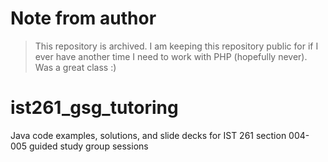 # Note from author
> This repository is archived. I am keeping this repository public for if I ever have another time I need to work with PHP (hopefully never). Was a great class :)

# ist261_gsg_tutoring
Java code examples, solutions, and slide decks for IST 261 section 004-005 guided study group sessions
